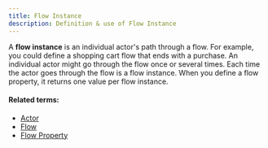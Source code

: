 ```yaml
---
title: Flow Instance 
description: Definition & use of Flow Instance 
---
```

A **flow instance** is an individual actor's path through a flow. For example, you could define a shopping cart flow that ends with a purchase. An individual actor might go through the flow once or several times. Each time the actor goes through the flow is a flow instance. When you define a flow property, it returns one value per flow instance.

#### Related terms:

- [Actor](../actor)
- [Flow](../flow)
- [Flow Property](../flow-property)
